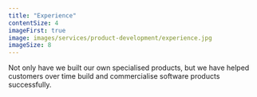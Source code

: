 ```yaml
---
title: "Experience"
contentSize: 4
imageFirst: true
image: images/services/product-development/experience.jpg
imageSize: 8
---
```


Not only have we built our own specialised products, but we have helped customers over 
time build and commercialise software products successfully.
